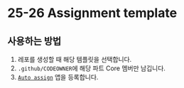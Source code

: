 # 25-26 Assignment template

## 사용하는 방법

1. 레포를 생성할 때 해당 템플릿을 선택합니다.
2. `.github/CODEOWNER`에 해당 파트 Core 멤버만 남깁니다.
3. [`Auto assign`](https://github.com/apps/auto-assign) 앱을 등록합니다.
